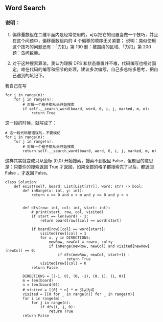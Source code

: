 ## Word Search

### 说明：

1. 偏移量数组在二维平面内是经常使用的，可以把它的设置当做一个技巧，并且在这个问题中，偏移量数组内的 4 个偏移的顺序无关紧要；
说明：类似使用这个技巧的问题还有：「力扣」第 130 题：被围绕的区域、「力扣」第 200 题：岛屿数量。

2. 对于这种搜索算法，我认为理解 DFS 和状态重置并不难，代码编写也相对固定，难在代码的编写和细节的处理，建议多次编写，自己多总结多思考，把自己遇到的坑记下。

我自己在写

```
for i in range(m):
    for j in range(n):
        # 对每一个格子都从头开始搜索
        if self.__search_word(board, word, 0, i, j, marked, m, n):
            return True
```
这一段的时候，就写成了：

```
# 这一段代码是错误的，不要模仿
for i in range(m):
    for j in range(n):
        # 对每一个格子都从头开始搜索
        return self.__search_word(board, word, 0, i, j, marked, m, n)
```

这样其实就变成只从坐标 (0,0) 开始搜索，搜索不到返回 False，但题目的意思是：只要你的搜索返回 True 才返回，如果全部的格子都搜索完了以后，都返回 False ，才返回 False。

```
class Solution:
    def exist(self, board: List[List[str]], word: str) -> bool:
        def inRange(x: int, y: int):
            return x >= 0 and x < m and y >= 0 and y < n
    

        def dfs(row: int, col: int, start: int):
            # print(start, row, col, visited)
            if start == len(word) - 1:
                return board[row][col] == word[start]
            
            if board[row][col] == word[start]:
                visited[row][col] = 1
                for x, y in DIRECTIONS:
                    newRow, newCol = row+x, col+y
                    if inRange(newRow, newCol) and visited[newRow][newCol] == 0:
                        if dfs(newRow, newCol, start+1) :
                            return True
                visited[row][col] = 0
            return False

        DIRECTIONS = [(-1, 0), (0, -1), (0, 1), (1, 0)]
        m = len(board)
        n = len(board[0])
        # visited = [[0] * n] * m 引以为戒
        visited = [[0 for _ in range(n)] for _ in range(m)]
        for i in range(m):
            for j in range(n):
                if dfs(i, j, 0):
                    return True
        return False

        
```